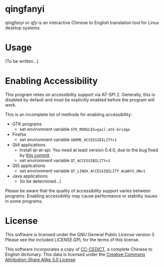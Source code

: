 qingfanyi
=========

*qingfanyi* or *qfy* is an interactive Chinese to English translation
tool for Linux desktop systems.

Usage
=====

(To be written...)

Enabling Accessibility
======================

This program relies on accessibility support via AT-SPI 2.
Generally, this is disabled by default and must be explicitly enabled
before the program will work.

This is an incomplete list of methods for enabling accessibility:

- GTK programs
    - set environment variable `GTK_MODULES=gail:atk-bridge`
- Firefox
    - set environment variable `GNOME_ACCESSIBILITY=1`
- Qt4 applications
    - Install qt-at-spi. You need at least version 0.4.0, due to the bug
      fixed by
      [this commit](https://github.com/KDE/qtatspi/commit/fd0d5867348f6450a61294d6f85965e963bf1d48).
    - set environment variable `QT_ACCESSIBILITY=1`
- Qt5 applications
    - set environment variable `QT_LINUX_ACCESSIBILITY_ALWAYS_ON=1`
- Java applications
    - (to be determined...)

Please be aware that the quality of accessibility support varies between
programs. Enabling accessibility may cause performance or stability
issues in some programs.

License
=======

This software is licensed under the GNU General Public License version
3. Please see the included LICENSE.GPL for the terms of this license.

This software incorporates a copy of
[CC-CEDICT](http://www.mdbg.net/chindict/chindict.php?page=cc-cedict),
a complete Chinese to English dictionary. This data is licensed under
the
[Creative Commons Attribution-Share Alike 3.0 License](http://creativecommons.org/licenses/by-sa/3.0/)